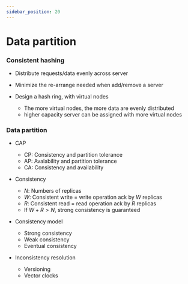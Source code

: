 ```yaml
---
sidebar_position: 20
---
```


# Data partition

### Consistent hashing

- Distribute requests/data evenly across server

- Minimize the re-arrange needed when add/remove a server

- Design a hash ring, with virtual nodes
  - The more virtual nodes, the more data are evenly distributed
  - higher capacity server can be assigned with more virtual nodes

### Data partition

- CAP

  - CP: Consistency and partition tolerance
  - AP: Avalability and partition tolerance
  - CA: Consistency and availability

- Consistency

  - $N$: Numbers of replicas
  - $W$: Consistent write = write operation ack by $W$ replicas
  - $R$: Consistent read = read operation ack by $R$ replicas
  - If $W + R > N$, strong consistency is guaranteed

- Consistency model

  - Strong consistency
  - Weak consistency
  - Eventual consistency

- Inconsistency resolution
  - Versioning
  - Vector clocks
